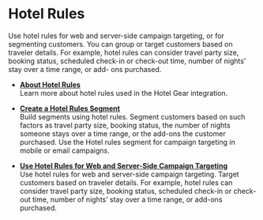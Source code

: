 

# Hotel Rules

Use hotel rules for web and server-side campaign targeting, or for segmenting
customers. You can group or target customers based on traveler details. For
example, hotel rules can consider travel party size, booking status, scheduled
check-in or check-out time, number of nights’ stay over a time range, or add-
ons purchased.

  * **[About Hotel Rules](https://help.salesforce.com/s/articleView?id=sf.mc_pers_hotel_gear_hotel_rule_about.htm&language=en_US&type=5)**  
Learn more about hotel rules used in the Hotel Gear integration.

  * **[Create a Hotel Rules Segment](https://help.salesforce.com/s/articleView?id=sf.mc_pers_hotel_gear_hotel_rule_segment.htm&language=en_US&type=5)**  
Build segments using hotel rules. Segment customers based on such factors as
travel party size, booking status, the number of nights someone stays over a
time range, or the add-ons the customer purchased. Use the Hotel rules segment
for campaign targeting in mobile or email campaigns.

  * **[Use Hotel Rules for Web and Server-Side Campaign Targeting](https://help.salesforce.com/s/articleView?id=sf.mc_pers_hotel_gear_hotel_rule_target.htm&language=en_US&type=5)**  
Use hotel rules for web and server-side campaign targeting. Target customers
based on traveler details. For example, hotel rules can consider travel party
size, booking status, scheduled check-in or check-out time, number of nights’
stay over a time range, or add-ons purchased.

